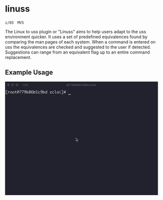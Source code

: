# linuss

`z/OS` &nbsp; `MVS`

The Linux to uss plugin or "Linuss" aims to help users adapt to the uss environment quicker. It uses a set of predefined equivalences found by comparing the man pages of each system. When a command is entered on uss the equivalences are checked and suggested to the user if detected. Suggestions can range from an equivalent flag up to an entire command replacement.

## Example Usage

![linuss](linuss.gif)
